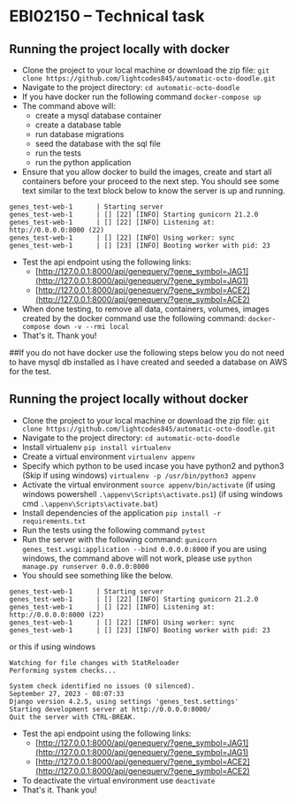 # EBI02150 – Technical task

## Running the project locally with docker

- Clone the project to your local machine or download the zip file: ```git clone https://github.com/lightcodes845/automatic-octo-doodle.git```
- Navigate to the project directory: ```cd automatic-octo-doodle```
- If you have docker run the following command
```docker-compose up```
- The command above will:
  - create a mysql database container
  - create a database table
  - run database migrations
  - seed the database with the sql file
  - run the tests
  - run the python application
- Ensure that you allow docker to build the images, create and start all containers before your proceed to the next step. You should see some text similar to the text block below to know the server is up and running.
```
genes_test-web-1      | Starting server
genes_test-web-1      | [] [22] [INFO] Starting gunicorn 21.2.0
genes_test-web-1      | [] [22] [INFO] Listening at: http://0.0.0.0:8000 (22)
genes_test-web-1      | [] [22] [INFO] Using worker: sync
genes_test-web-1      | [] [23] [INFO] Booting worker with pid: 23
```
- Test the api endpoint using the following links:
  - [http://127.0.0.1:8000/api/genequery/?gene_symbol=JAG1](http://127.0.0.1:8000/api/genequery/?gene_symbol=JAG1)
  - [http://127.0.0.1:8000/api/genequery/?gene_symbol=ACE2](http://127.0.0.1:8000/api/genequery/?gene_symbol=ACE2)
- When done testing, to remove all data, containers, volumes, images created by the docker command use the following command:
```docker-compose down -v --rmi local```
- That's it. Thank you!

##If you do not have docker use the following steps below you do not need to have mysql db installed as I have created and seeded a database on AWS for the test.

## Running the project locally without docker

- Clone the project to your local machine or download the zip file: ```git clone https://github.com/lightcodes845/automatic-octo-doodle.git```
- Navigate to the project directory: ```cd automatic-octo-doodle```
- Install virtualenv
```pip install virtualenv```
- Create a virtual environment
```virtualenv appenv```
- Specify which python to be used incase you have python2 and python3 (Skip if using windows)
```virtualenv -p /usr/bin/python3 appenv```
- Activate the virtual environment
```source appenv/bin/activate```
(if using windows powershell ```.\appenv\Scripts\activate.ps1```)
(if using windows cmd ```.\appenv\Scripts\activate.bat```)
- Install dependencies of the application
```pip install -r requirements.txt```
- Run the tests using the following command
```pytest```
- Run the server with the following command:
```gunicorn genes_test.wsgi:application --bind 0.0.0.0:8000```
  if you are using windows, the command above will not work, please use ```python manage.py runserver 0.0.0.0:8000```
- You should see something like the below.
```
genes_test-web-1      | Starting server
genes_test-web-1      | [] [22] [INFO] Starting gunicorn 21.2.0
genes_test-web-1      | [] [22] [INFO] Listening at: http://0.0.0.0:8000 (22)
genes_test-web-1      | [] [22] [INFO] Using worker: sync
genes_test-web-1      | [] [23] [INFO] Booting worker with pid: 23
```

or this if using windows
```
Watching for file changes with StatReloader
Performing system checks...

System check identified no issues (0 silenced).
September 27, 2023 - 08:07:33
Django version 4.2.5, using settings 'genes_test.settings'
Starting development server at http://0.0.0.0:8000/
Quit the server with CTRL-BREAK.
```
- Test the api endpoint using the following links:
  - [http://127.0.0.1:8000/api/genequery/?gene_symbol=JAG1](http://127.0.0.1:8000/api/genequery/?gene_symbol=JAG1)
  - [http://127.0.0.1:8000/api/genequery/?gene_symbol=ACE2](http://127.0.0.1:8000/api/genequery/?gene_symbol=ACE2)
- To deactivate the virtual environment use ```deactivate```
- That's it. Thank you!
